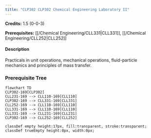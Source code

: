 ```yaml
---
title: "CLP302 CLP302 Chemical Engineering Laboratory II"
---
```

**Credits:** 1.5 (0-0-3)

**Prerequisites:** [[/Chemical Engineering/CLL331|CLL331]], [[/Chemical Engineering/CLL252|CLL252]]

#### Description
Practicals in unit operations, mechanical operations, fluid-particle mechanics and principles of mass transfer.

### Prerequisite Tree

```mermaid
flowchart TD
CLP302-169[CLP302]
CLL231-169 --> CLL110-169[CLL110]
CLP302-169 --> CLL331-169[CLL331]
CLL252-169 --> CLL110-169[CLL110]
CLL331-169 --> CLL110-169[CLL110]
CLL331-169 --> CLL231-169[CLL231]
CLP302-169 --> CLL252-169[CLL252]

classDef empty height:17px, fill:transparent, stroke:transparent;
classDef trueEmpty height:0px, width:0px;
```